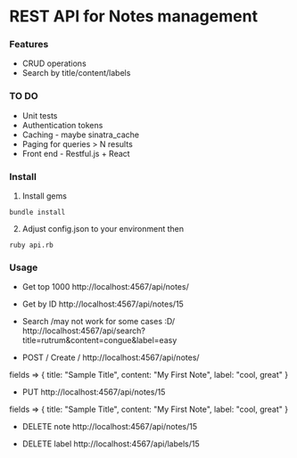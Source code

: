# REST API for Notes management

### Features
* CRUD operations
* Search by title/content/labels

### TO DO
* Unit tests
* Authentication tokens
* Caching - maybe sinatra_cache
* Paging for queries > N results
* Front end - Restful.js + React

### Install
1. Install gems
```
bundle install
```
2. Adjust config.json to your environment then
```
ruby api.rb
```

### Usage
* Get top 1000
http://localhost:4567/api/notes/

* Get by ID
http://localhost:4567/api/notes/15

* Search /may not work for some cases :D/
http://localhost:4567/api/search?title=rutrum&content=congue&label=easy

* POST / Create /
http://localhost:4567/api/notes/

fields => {
    title: "Sample Title",
    content: "My First Note",
    label: "cool, great"
}

* PUT
http://localhost:4567/api/notes/15

fields => {
    title: "Sample Title",
    content: "My First Note",
    label: "cool, great"
}

* DELETE note
http://localhost:4567/api/notes/15

* DELETE label
http://localhost:4567/api/labels/15
